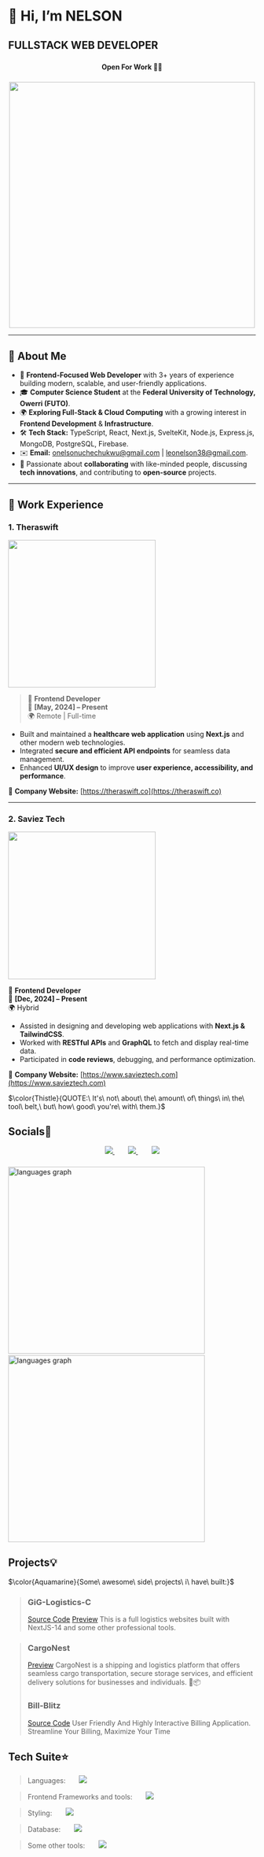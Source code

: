 # 👋 Hi, I’m NELSON

## <div align="left">FULLSTACK WEB DEVELOPER</div>

###

#### <p align="center">**Open For Work 💼💼**<p> 
  
###

  <div align="center">
    <img src="https://user-images.githubusercontent.com/95982650/211197145-09f759f9-7b42-493e-bb6d-174488820ede.gif" width="500"/>
  </div>


---

## 🚀 About Me

- 🎯 **Frontend-Focused Web Developer** with 3+ years of experience building modern, scalable, and user-friendly applications.
- 🎓 **Computer Science Student** at the **Federal University of Technology, Owerri (FUTO)**.
- 🌍 **Exploring Full-Stack & Cloud Computing** with a growing interest in **Frontend Development** & **Infrastructure**.
- 🛠️ **Tech Stack:** TypeScript, React, Next.js, SvelteKit, Node.js, Express.js, MongoDB, PostgreSQL, Firebase.
- ✉️ **Email:** [onelsonuchechukwu@gmail.com](mailto:onelsonuchechukwu@gmail.com) | [leonelson38@gmail.com](mailto:leonelson38@gmail.com).
- 💬 Passionate about **collaborating** with like-minded people, discussing **tech innovations**, and contributing to **open-source** projects.

---

## 💼 Work Experience  

### **1. Theraswift**
<img src="https://github.com/user-attachments/assets/7eaea65d-b43e-4c5d-90db-3ad985ee3baa" width="300" />


> 🏢 **Frontend Developer**  
📅 **[May, 2024] – Present**  
🌍 Remote | Full-time  

- Built and maintained a **healthcare web application** using **Next.js** and other modern web technologies.  
- Integrated **secure and efficient API endpoints** for seamless data management.  
- Enhanced **UI/UX design** to improve **user experience, accessibility, and performance**.   

🔗 **Company Website:** [https://theraswift.co](https://theraswift.co)  

---

### **2. Saviez Tech**
<img src="https://github.com/user-attachments/assets/ea07cd72-cee0-4cd6-9a5e-bda12462e2e3" width="300" />

 🏢 **Frontend Developer**  
📅 **[Dec, 2024] – Present**  
🌍 Hybrid  

- Assisted in designing and developing web applications with **Next.js & TailwindCSS**.  
- Worked with **RESTful APIs** and **GraphQL** to fetch and display real-time data.  
- Participated in **code reviews**, debugging, and performance optimization.  

🔗 **Company Website:** [https://www.savieztech.com](https://www.savieztech.com)

  $\color{Thistle}{QUOTE:\ It's\ not\ about\ the\ amount\ of\ things\ in\ the\ tool\ belt,\ but\ how\ good\ you're\ with\ them.}$

###

## Socials🍷
<p align="center">
  <a href="https://twitter.com/Nelsonf2e">
    <img src="https://skillicons.dev/icons?i=twitter" />
  </a>&nbsp;&nbsp;&nbsp;&nbsp;&nbsp;&nbsp;
  <a href="https://twitter.com/Nelsonf2e">
    <img src="https://skillicons.dev/icons?i=linkedin" />
  </a>&nbsp;&nbsp;&nbsp;&nbsp;&nbsp;&nbsp;
  <a href="https://https://www.instagram.com/nelson_f2e">
    <img src="https://skillicons.dev/icons?i=instagram" />
  </a>
</p>


  
  ###
  
  <div align="left">
<div>
  <img src="https://github-readme-stats.vercel.app/api/top-langs/?username=nelsonleone&layout=compact&theme=github_dark&langs_count=8" alt="languages graph" height="380" width="400" />&nbsp;&nbsp;&nbsp;&nbsp;&nbsp;&nbsp;
  <img src="https://github-readme-stats.vercel.app/api?username=nelsonleone&show_icons=true&theme=dark#gh-dark-mode-only" alt="languages graph" height="380" width="400" />
</div>

</div>

###


## Projects💡
$\color{Aquamarine}{Some\ awesome\ side\ projects\ i\ have\ built:}$
> ### GiG-Logistics-C
> <a href="https://github.com/nelsonleone/gig-logistics">Source Code</a>
> <a href="https://gig-logistics-nelsonleone.vercel.app/">Preview</a>
> This is a full logistics websites built with NextJS-14 and some other professional tools.

> ### CargoNest
> <a href="https://cargonest.vercel.app/">Preview</a>
> CargoNest is a shipping and logistics platform that offers seamless cargo transportation, secure storage services, and efficient delivery solutions for businesses and individuals. 🚛📦
> ### Bill-Blitz
> <a href="https://github.com/nelsonleone/bill-blitz/">Source Code</a>
> User Friendly And Highly Interactive Billing Application. Streamline Your Billing, Maximize Your Time


## Tech Suite⭐
> Languages:&nbsp;&nbsp;&nbsp;&nbsp;&nbsp;&nbsp; <img src="https://skillicons.dev/icons?i=js,py" />

> Frontend Frameworks and tools:&nbsp;&nbsp;&nbsp;&nbsp;&nbsp;&nbsp; <img src="https://skillicons.dev/icons?i=react,nextjs,svelte,ts,express,nodejs" />

> Styling:&nbsp;&nbsp;&nbsp;&nbsp;&nbsp;&nbsp; <img src="https://skillicons.dev/icons?i=tailwind,styledcomponents,css,bootstrap,sass" />

> Database:&nbsp;&nbsp;&nbsp;&nbsp;&nbsp;&nbsp; <img src="https://skillicons.dev/icons?i=mongodb,supabase,firebase,mysql" />

> Some other tools:&nbsp;&nbsp;&nbsp;&nbsp;&nbsp;&nbsp; <img src="https://skillicons.dev/icons?i=git,github,redux,canva,jest" />
<!---
nelsonleone/nelsonleone is a ✨ special ✨ repository because its `README.md` (this file) appears on your GitHub profile.
You can click the Preview link to take a look at your changes.


--->

                

